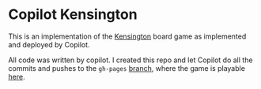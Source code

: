 # Copilot Kensington

This is an implementation of the [Kensington](https://en.wikipedia.org/wiki/Kensington_(game)) board game as implemented and deployed by Copilot.

All code was written by copilot. I created this repo and let Copilot do all the commits and pushes to the `gh-pages` [branch](https://github.com/nickh/kensington/tree/gh-pages), where the game is playable [here](https://nickh.github.io/kensington/).
